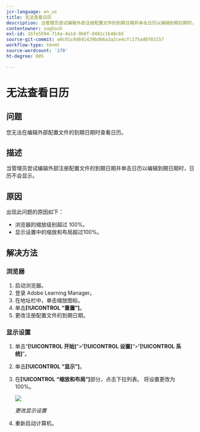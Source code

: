 ```yaml
---
jcr-language: en_us
title: 无法查看日历
description: 当管理员尝试编辑外部注册配置文件的到期日期并单击日历以编辑到期日期时，日历不会显示。
contentowner: saghosh
exl-id: 1b7e5594-714a-4a1d-9b8f-d481c1b48cb5
source-git-commit: a0c01c0d691429bd66a3a2ce4cfc175ad0703157
workflow-type: tm+mt
source-wordcount: '170'
ht-degree: 88%

---
```


# 无法查看日历

## 问题

您无法在编辑外部配置文件的到期日期时查看日历。

## 描述

当管理员尝试编辑外部注册配置文件的到期日期并单击日历以编辑到期日期时，日历不会显示。

## 原因

出现此问题的原因如下：

* 浏览器的缩放级别超过 100%。
* 显示设置中的缩放和布局超过100%。

## 解决方法

### 浏览器

1. 启动浏览器。
1. 登录 Adobe Learning Manager。
1. 在地址栏中，单击缩放图标。
1. 单击&#x200B;**[!UICONTROL “重置”]**。
1. 更改注册配置文件的到期日期。

### 显示设置

1. 单击“**[!UICONTROL 开始]**”>“**[!UICONTROL 设置]**”>“**[!UICONTROL 系统]**”。
1. 单击&#x200B;**[!UICONTROL “显示”]**。
1. 在&#x200B;**[!UICONTROL “缩放和布局”]**&#x200B;部分，点击下拉列表。 将设置更改为 100%。

   ![](assets/scale-layout.png)

   *更改显示设置*

1. 重新启动计算机。
